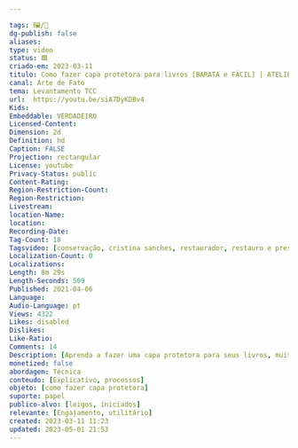 ```yaml
---

tags: 🖼️/🎥️
dg-publish: false
aliases: 
type: video
status: 🟩️ 
criado-em: 2023-03-11
titulo: Como fazer capa protetora para livros [BARATA e FÁCIL] | ATELIÊ de RESTAURO
canal: Arte de Fato
tema: Levantamento TCC 
url:  https://youtu.be/siA7DyKDBv4
Kids: 
Embeddable: VERDADEIRO
Licensed-Content: 
Dimension: 2d
Definition: hd
Caption: FALSE
Projection: rectangular
License: youtube
Privacy-Status: public
Content-Rating: 
Region-Restriction-Count: 
Region-Restriction: 
Livestream: 
location-Name: 
location: 
Recording-Date: 
Tag-Count: 18
Tagsvideo: [conservação, cristina sanches, restaurador, restauro e preservacao, conservar obras de arte, reserva tecnica, conservacao preventiva, biblioteconomia, arquivologia, museologia, restauro e conservação, como cuidar dos livros, como proteger os livros, como proteger minha biblioteca, como fazer capa para livro, como conservar seus livros, restauro de livros, como fazer jacket para livros]
Localization-Count: 0
Localizations: 
Length: 8m 29s
Length-Seconds: 509
Published: 2021-04-06
Language: 
Audio-Language: pt
Views: 4322
Likes: disabled
Dislikes: 
Like-Ratio: 
Comments: 14
Description: [Aprenda a fazer uma capa protetora para seus livros, muito fácil e barata. Passo-a-passo bem didático. Ótima alternativa para preservar sua biblioteca ou coleção. Protege contra poeira, manchas, infestação de insetos, aparecimento de mofo ou bolor. <br><br>PARA SABER SOBRE OS CURSOS DE CONSERVAÇÃO E RESTAURO <br>✷ inscreva-se na lista de emails da Cristina e aproveite o conteúdo exclusivo para assinantes ]
monetized: false
abordagem: Técnica
conteudo: [Explicativo, processos]
objeto: [como fazer capa protetora]
suporte: papel
publico-alvo: [leigos, iniciados]
relevante: [Engajamento, utilitário]
created: 2023-03-11 11:23
updated: 2023-05-01 21:53
---
```

